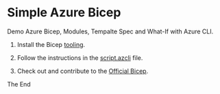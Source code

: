# Simple Azure Bicep

Demo Azure Bicep, Modules, Tempalte Spec and What-If with Azure CLI.

1. Install the Bicep [tooling](https://github.com/Azure/bicep/blob/main/docs/installing.md).

2. Follow the instructions in the [script.azcli](https://github.com/mariuszdotnet/bicep/blob/main/script.azcli) file.

3. Check out and contribute to the [Official Bicep](https://github.com/Azure/bicep).

The End